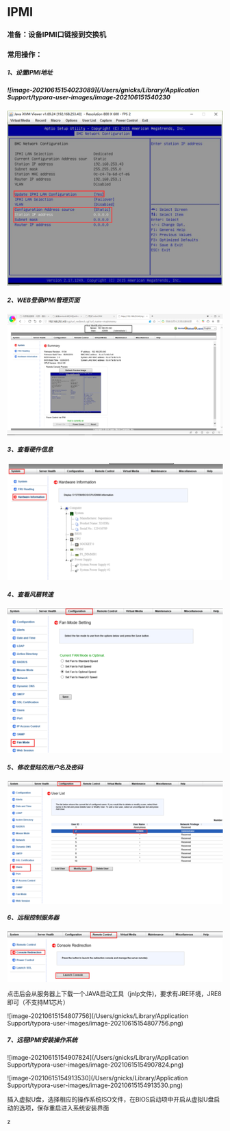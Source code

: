 # IPMI

### 准备：设备IPMI口链接到交换机

### 常用操作：

##### 1、设置IPMI地址

##### ![image-20210615154023089](/Users/gnicks/Library/Application Support/typora-user-images/image-202106151540230



![image-20210615154219177](image-20210615154219177.png)

##### 2、WEB登录IPMI管理页面

![image-20210615154249444](image-20210615154249444.png)

##### 3、查看硬件信息

![image-20210615154638447](image-20210615154638447.png)

##### 4、查看风扇转速

![image-20210615154657017](image-20210615154657017.png)

##### 5、修改登陆的用户名及密码

![image-20210615154707580](image-20210615154707580.png)

##### 6、远程控制服务器

![image-20210615154724410](image-20210615154724410.png)

点击后会从服务器上下载一个JAVA启动工具（jnlp文件)，要求有JRE环境，JRE8即可（不支持M1芯片）

![image-20210615154807756](/Users/gnicks/Library/Application Support/typora-user-images/image-20210615154807756.png)

##### 7、远程IPMI安装操作系统

![image-20210615154907824](/Users/gnicks/Library/Application Support/typora-user-images/image-20210615154907824.png)

![image-20210615154913530](/Users/gnicks/Library/Application Support/typora-user-images/image-20210615154913530.png)

插入虚拟U盘，选择相应的操作系统ISO文件，在BIOS启动项中开启从虚拟U盘启动的选项，保存重启进入系统安装界面

z
